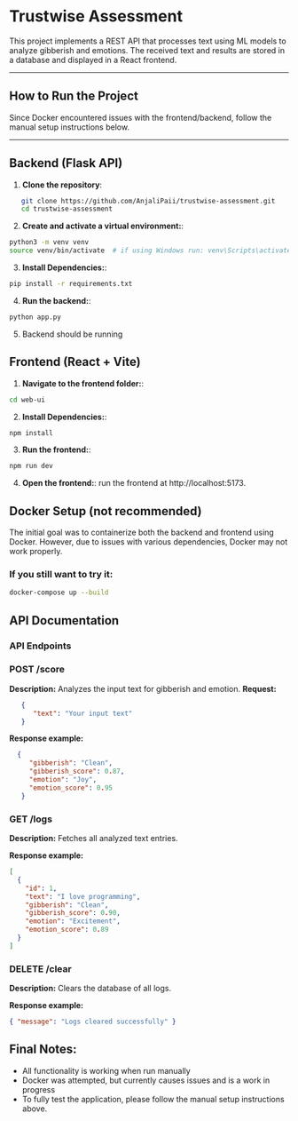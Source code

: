 # **Trustwise Assessment**

This project implements a REST API that processes text using ML models to analyze gibberish and emotions. The received text and results are stored in a database and displayed in a React frontend.

---

## **How to Run the Project**
Since Docker encountered issues with the frontend/backend, follow the manual setup instructions below.

---

## **Backend (Flask API)**
1. **Clone the repository**:
```sh
   git clone https://github.com/AnjaliPaii/trustwise-assessment.git
   cd trustwise-assessment
```

2. **Create and activate a virtual environment:**:
```sh
python3 -m venv venv
source venv/bin/activate  # if using Windows run: venv\Scripts\activate
```

3. **Install Dependencies:**:
```sh
pip install -r requirements.txt
```

4. **Run the backend:**:
```sh
python app.py
```
5. Backend should be running

## **Frontend (React + Vite)**
1. **Navigate to the frontend folder:**:
```sh
cd web-ui
```

2. **Install Dependencies:**:
```sh
npm install
```
3. **Run the frontend:**:
```sh
npm run dev
```
4. **Open the frontend:**:
run the frontend at http://localhost:5173.

## Docker Setup (not recommended)
The initial goal was to containerize both the backend and frontend using Docker. However, due to issues with various dependencies, Docker may not work properly.

### If you still want to try it:
```sh
docker-compose up --build
```

## API Documentation

### **API Endpoints**
### **POST /score**
**Description:** Analyzes the input text for gibberish and emotion.
**Request:**
```json
   {
      "text": "Your input text"
   }
```

**Response example:**
```json
  {
     "gibberish": "Clean",
     "gibberish_score": 0.87,
     "emotion": "Joy",
     "emotion_score": 0.95
   }
```
### **GET /logs**
**Description:** Fetches all analyzed text entries.

**Response example:**
```json
[
  {
    "id": 1,
    "text": "I love programming",
    "gibberish": "Clean",
    "gibberish_score": 0.90,
    "emotion": "Excitement",
    "emotion_score": 0.89
  }
]
```

### **DELETE /clear**
**Description:** Clears the database of all logs.
  
**Response example:**
```json
{ "message": "Logs cleared successfully" }
```
  
## Final Notes:
-  All functionality is working when run manually
-  Docker was attempted, but currently causes issues and is a work in progress
-  To fully test the application, please follow the manual setup instructions above.
